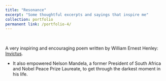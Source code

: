 ```yaml
---
title: "Resonance"
excerpt: "Some thoughtful excerpts and sayings that inspire me"
collection: portfolio
permanent link: /portfolio-4/
---
```

<br/>

A very inspiring and encouraging poem written by William Ernest Henley: [Invictus](https://www.poetryfoundation.org/poems/51642/invictus). 
* It also empowered Nelson Mandela, a former President of South Africa and Nobel Peace Prize Laureate, to get through the darkest moment in his life.
